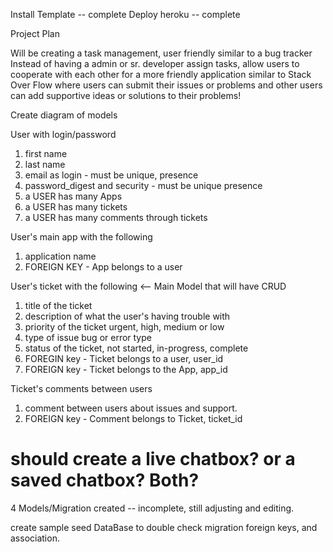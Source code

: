 Install Template -- complete
Deploy heroku -- complete

Project Plan

Will be creating a task management, user friendly similar to a bug tracker
Instead of having a admin or sr. developer assign tasks, allow users to cooperate with each other for a more friendly application similar to Stack Over Flow where users can submit their issues or problems and other users can add supportive ideas or solutions to their problems!

Create diagram of models

User with login/password

1. first name
2. last name
3. email as login - must be unique, presence
4. password_digest and security - must be unique presence
5. a USER has many Apps
6. a USER has many tickets
7. a USER has many comments through tickets

User's main app with the following

1. application name
2. FOREIGN KEY - App belongs to a user

User's ticket with the following <-- Main Model that will have CRUD

1. title of the ticket
2. description of what the user's having trouble with
3. priority of the ticket urgent, high, medium or low
4. type of issue bug or error type
5. status of the ticket, not started, in-progress, complete
6. FOREGIN key - Ticket belongs to a user, user_id
7. FOREIGN key - Ticket belongs to the App, app_id

Ticket's comments between users

1. comment between users about issues and support.
2. FOREIGN key - Comment belongs to Ticket, ticket_id

# should create a live chatbox? or a saved chatbox? Both?

4 Models/Migration created -- incomplete, still adjusting and editing.

create sample seed DataBase to double check migration foreign keys, and association.
